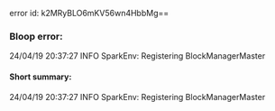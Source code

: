error id: k2MRyBLO6mKV56wn4HbbMg==
### Bloop error:

24/04/19 20:37:27 INFO SparkEnv: Registering BlockManagerMaster
#### Short summary: 

24/04/19 20:37:27 INFO SparkEnv: Registering BlockManagerMaster
